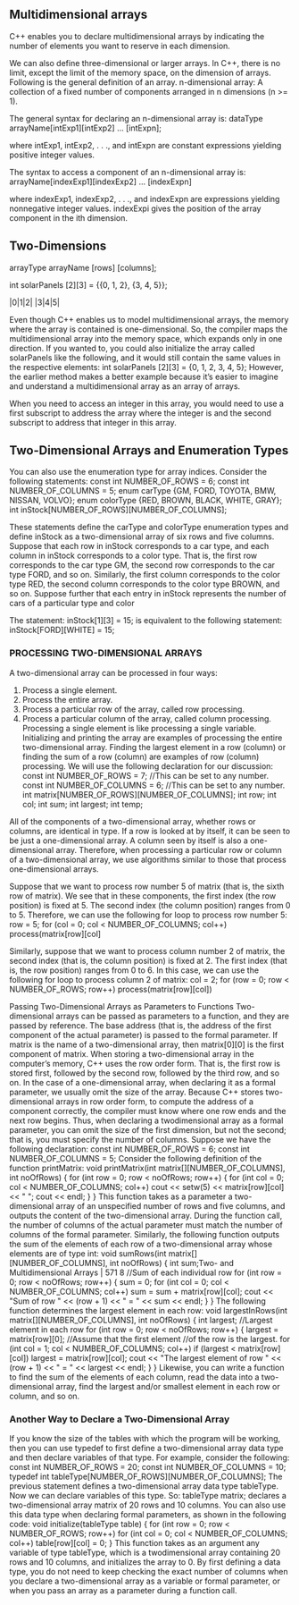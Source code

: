 ## Multidimensional arrays
C++ enables you to declare multidimensional arrays by indicating the number of elements you want to reserve in each dimension.

We can also define three-dimensional or larger arrays. In
C++, there is no limit, except the limit of the memory space, on the dimension of arrays. Following is the general definition of an array.
n-dimensional array: A collection of a fixed number of components arranged in n dimensions (n >= 1).

The general syntax for declaring an n-dimensional array is:
dataType arrayName[intExp1][intExp2] ... [intExpn];


where intExp1, intExp2, . . ., and intExpn are constant expressions yielding positive integer values.

The syntax to access a component of an n-dimensional array is:
arrayName[indexExp1][indexExp2] ... [indexExpn]


where indexExp1, indexExp2, . . ., and indexExpn are expressions yielding nonnegative integer values. indexExpi gives the position of the array component in the
ith dimension.








## Two-Dimensions
arrayType arrayName [rows] [columns];

int solarPanels [2][3] = {{0, 1, 2}, {3, 4, 5}};

|0|1|2|
|3|4|5|

Even though C++ enables us to model multidimensional arrays,
the memory where the array is contained is one-dimensional. So,
the compiler maps the multidimensional array into the memory
space, which expands only in one direction.
If you wanted to, you could also initialize the array called
solarPanels like the following, and it would still contain the
same values in the respective elements:
int solarPanels [2][3] = {0, 1, 2, 3, 4, 5};
However, the earlier method makes a better example because
it’s easier to imagine and understand a multidimensional array
as an array of arrays.

When you need to access an integer in this array, you would need to use a first subscript
to address the array where the integer is and the second subscript to address that integer
in this array.


## Two-Dimensional Arrays and Enumeration Types
You can also use the enumeration type for array indices. Consider the following
statements:
const int NUMBER_OF_ROWS = 6;
const int NUMBER_OF_COLUMNS = 5;
enum carType {GM, FORD, TOYOTA, BMW, NISSAN, VOLVO};
enum colorType {RED, BROWN, BLACK, WHITE, GRAY};
int inStock[NUMBER_OF_ROWS][NUMBER_OF_COLUMNS];

These statements define the carType and colorType enumeration types and define
inStock as a two-dimensional array of six rows and five columns. Suppose that
each row in inStock corresponds to a car type, and each column in inStock corresponds to a color type. That is, the first row corresponds to the car type GM, the
second row corresponds to the car type FORD, and so on. Similarly, the first column
corresponds to the color type RED, the second column corresponds to the color type
BROWN, and so on. Suppose further that each entry in inStock represents the number
of cars of a particular type and color

The statement:
inStock[1][3] = 15;
is equivalent to the following statement:
inStock[FORD][WHITE] = 15;


### PROCESSING TWO-DIMENSIONAL ARRAYS
A two-dimensional array can be processed in four ways:
1. Process a single element.
2. Process the entire array.
3. Process a particular row of the array, called row processing.
4. Process a particular column of the array, called column processing.
Processing a single element is like processing a single variable. Initializing and printing the array are examples of processing the entire two-dimensional array. Finding the
largest element in a row (column) or finding the sum of a row (column) are examples
of row (column) processing. We will use the following declaration for our discussion:
const int NUMBER_OF_ROWS = 7; //This can be set to any number.
const int NUMBER_OF_COLUMNS = 6; //This can be set to any number.
int matrix[NUMBER_OF_ROWS][NUMBER_OF_COLUMNS];
int row;
int col;
int sum;
int largest;
int temp;

All of the components of a two-dimensional array, whether rows or columns, are identical in type. If a row is looked at by itself, it can be seen to be just a one-dimensional
array. A column seen by itself is also a one-dimensional array. Therefore, when processing a particular row or column of a two-dimensional array, we use algorithms
similar to those that process one-dimensional arrays.

Suppose that we want to process row number 5 of matrix (that is, the sixth row of matrix).
We see that in these components, the first index (the row position) is fixed at 5. The second index (the column position) ranges from 0 to 5. Therefore, we can use the following for loop to process row number 5:
row = 5;
for (col = 0; col < NUMBER_OF_COLUMNS; col++)
process(matrix[row][col]

Similarly, suppose that we want to process column number 2 of matrix, the second index (that is, the column position) is fixed at 2. The first index (that is, the row position) ranges from 0 to 6. In this case, we can use the following for loop to process column 2 of matrix:
col = 2;
for (row = 0; row < NUMBER_OF_ROWS; row++)
process(matrix[row][col])


Passing Two-Dimensional Arrays as Parameters to Functions
Two-dimensional arrays can be passed as parameters to a function, and they are
passed by reference. The base address (that is, the address of the first component of
the actual parameter) is passed to the formal parameter. If matrix is the name of a
two-dimensional array, then matrix[0][0] is the first component of matrix.
When storing a two-dimensional array in the computer’s memory, C++ uses the row
order form. That is, the first row is stored first, followed by the second row, followed
by the third row, and so on.
In the case of a one-dimensional array, when declaring it as a formal parameter, we
usually omit the size of the array. Because C++ stores two-dimensional arrays in
row order form, to compute the address of a component correctly, the compiler must
know where one row ends and the next row begins. Thus, when declaring a twodimensional array as a formal parameter, you can omit the size of the first dimension,
but not the second; that is, you must specify the number of columns.
Suppose we have the following declaration:
const int NUMBER_OF_ROWS = 6;
const int NUMBER_OF_COLUMNS = 5;
Consider the following definition of the function printMatrix:
void printMatrix(int matrix[][NUMBER_OF_COLUMNS],
int noOfRows)
{
for (int row = 0; row < noOfRows; row++)
{
for (int col = 0; col < NUMBER_OF_COLUMNS; col++)
cout << setw(5) << matrix[row][col] << " ";
cout << endl;
}
}
This function takes as a parameter a two-dimensional array of an unspecified number
of rows and five columns, and outputs the content of the two-dimensional array. During the function call, the number of columns of the actual parameter must match the
number of columns of the formal parameter.
Similarly, the following function outputs the sum of the elements of each row of a
two-dimensional array whose elements are of type int:
void sumRows(int matrix[][NUMBER_OF_COLUMNS], int noOfRows)
{
int sum;Two- and Multidimensional Arrays | 571
8
//Sum of each individual row
for (int row = 0; row < noOfRows; row++)
{
sum = 0;
for (int col = 0; col < NUMBER_OF_COLUMNS; col++)
sum = sum + matrix[row][col];
cout << "Sum of row " << (row + 1) << " = " << sum
<< endl;
}
}
The following function determines the largest element in each row:
void largestInRows(int matrix[][NUMBER_OF_COLUMNS],
int noOfRows)
{
int largest;
//Largest element in each row
for (int row = 0; row < noOfRows; row++)
{
largest = matrix[row][0]; //Assume that the first element
//of the row is the largest.
for (int col = 1; col < NUMBER_OF_COLUMNS; col++)
if (largest < matrix[row][col])
largest = matrix[row][col];
cout << "The largest element of row " << (row + 1)
<< " = " << largest << endl;
}
}
Likewise, you can write a function to find the sum of the elements of each column,
read the data into a two-dimensional array, find the largest and/or smallest element
in each row or column, and so on.


### Another Way to Declare a Two-Dimensional Array

If you know the size of the tables with which the program will be working, then you
can use typedef to first define a two-dimensional array data type and then declare
variables of that type.
For example, consider the following:
const int NUMBER_OF_ROWS = 20;
const int NUMBER_OF_COLUMNS = 10;
typedef int tableType[NUMBER_OF_ROWS][NUMBER_OF_COLUMNS];
The previous statement defines a two-dimensional array data type tableType. Now
we can declare variables of this type. So:
tableType matrix;
declares a two-dimensional array matrix of 20 rows and 10 columns.
You can also use this data type when declaring formal parameters, as shown in the
following code:
void initialize(tableType table)
{
for (int row = 0; row < NUMBER_OF_ROWS; row++)
for (int col = 0; col < NUMBER_OF_COLUMNS; col++)
table[row][col] = 0;
}
This function takes as an argument any variable of type tableType, which is a twodimensional array containing 20 rows and 10 columns, and initializes the array to 0.
By first defining a data type, you do not need to keep checking the exact number of
columns when you declare a two-dimensional array as a variable or formal parameter,
or when you pass an array as a parameter during a function call.
